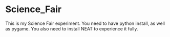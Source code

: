 # Science_Fair

This is my Science Fair experiment. You need to have python install, as well as pygame. You also need to install NEAT to experience it fully.
